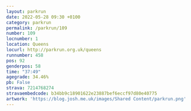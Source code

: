 ```yaml
---
layout: parkrun
date: 2022-05-28 09:30 +0100
category: parkrun
permalink: /parkrun/109
number: 109
locnumber: 1
location: Queens
locurl: http://parkrun.org.uk/queens
runnumber: 458
pos: 92
genderpos: 58
time: "37:49"
agegrade: 34.46%
pb: False
strava: 7214768274
stravaembedcode: b34bb9c18901622e23887bef6eccf97d80e40775
artwork: 'https://blog.josh.me.uk/images/Shared Content/parkrun.png'
---
```

